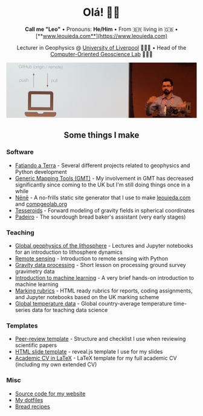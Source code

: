 <div align="center">
  
# Olá! 👋🏽

**Call me "Leo"**
• Pronouns: **He/Him**
• From 🇧🇷 living in 🇬🇧
• [**www.leouieda.com**](https://www.leouieda.com)
  
Lecturer in Geophysics @ [University of Liverpool](https://www.liverpool.ac.uk/environmental-sciences/staff/leonardo-uieda/) 👨🏽‍🏫
• Head of the [Computer-Oriented Geoscience Lab](https://www.compgeolab.org/) 🧑🏽‍💻

![Teaching a git and GitHub workshop at the AGU 2019 Fall Meeting](https://github.com/leouieda/leouieda/raw/main/teaching-git-at-agu2019.jpg)

## Some things I make

</div>  
  
### Software

* [Fatiando a Terra](https://github.com/fatiando/) - Several different projects related to geophysics and Python development
* [Generic Mapping Tools (GMT)](https://github.com/GenericMappingTools) - My involvement in GMT has decreased significantly since coming to the UK but I'm still doing things once in a while
* [Nēnē](https://github.com/leouieda/nene) - A no-frills static site generator that I use to make [leouieda.com](https://www.leouieda.com) and [compgeolab.org](https://www.compgeolab.org/)
* [Tesseroids](https://github.com/leouieda/tesseroids) - Forward modeling of gravity fields in spherical coordinates
* [Padeiro](https://github.com/leouieda/padeiro) - The sourdough bread baker's assistant (very early stages)

### Teaching

* [Global geophysics of the lithosphere](https://github.com/leouieda/lithosphere) - Lectures and Jupyter notebooks for an introduction to lithosphere dynamics 
* [Remote sensing](https://github.com/leouieda/remote-sensing) - Introduction to remote sensing with Python
* [Gravity data processing](https://github.com/leouieda/gravity-processing) - Short lesson on processing ground survey gravimetry data
* [Introduction to machine learning](https://github.com/leouieda/ml-intro) - A very brief hands-on introduction to machine learning
* [Marking rubrics](https://github.com/leouieda/marking-rubrics) - HTML ready rubrics for reports, coding assignments, and Jupyter notebooks based on the UK marking scheme
* [Global temperature data](https://github.com/leouieda/global-temperature-data) - Global country-average temperature time-series data for teaching data science

### Templates

* [Peer-review template](https://github.com/leouieda/peer-review) - Structure and checklist I use when reviewing scientific papers
* [HTML slide template](https://github.com/leouieda/talk-template) - reveal.js template I use for my slides
* [Academic CV in LaTeX](https://github.com/leouieda/cv) - LaTeX template for my full academic CV (including my own extended CV)

### Misc

* [Source code for my website](https://github.com/leouieda/website)
* [My dotfiles](https://github.com/leouieda/dotfiles)
* [Bread recipes](https://github.com/leouieda/bread)
